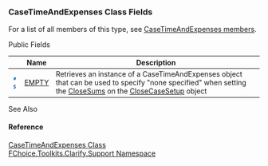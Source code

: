 ﻿### CaseTimeAndExpenses Class Fields

For a list of all members of this type, see [CaseTimeAndExpenses members](FChoice.Toolkits.Clarify~FChoice.Toolkits.Clarify.Support.CaseTimeAndExpenses_members.md).

Public Fields

|   | Name | Description |
| --- | --- | --- |
| ![Public Field](dotnetimages/publicField.png)![static (Shared in Visual Basic)](dotnetimages/static.png) | [EMPTY](FChoice.Toolkits.Clarify~FChoice.Toolkits.Clarify.Support.CaseTimeAndExpenses~EMPTY.md) | Retrieves an instance of a CaseTimeAndExpenses object that can be used to specify "none specified" when setting the [CloseSums](FChoice.Toolkits.Clarify~FChoice.Toolkits.Clarify.Support.CloseCaseSetup~CloseSums.md) on the [CloseCaseSetup](FChoice.Toolkits.Clarify~FChoice.Toolkits.Clarify.Support.CloseCaseSetup.md) object   |

See Also

#### Reference

[CaseTimeAndExpenses Class](FChoice.Toolkits.Clarify~FChoice.Toolkits.Clarify.Support.CaseTimeAndExpenses.md)  
[FChoice.Toolkits.Clarify.Support Namespace](FChoice.Toolkits.Clarify~FChoice.Toolkits.Clarify.Support_namespace.md)